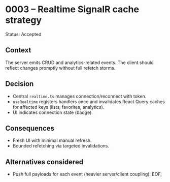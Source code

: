 # 0003 – Realtime SignalR cache strategy

Status: Accepted

## Context
The server emits CRUD and analytics-related events. The client should reflect changes promptly without full refetch storms.

## Decision
- Central `realtime.ts` manages connection/reconnect with token.
- `useRealtime` registers handlers once and invalidates React Query caches for affected keys (lists, favorites, analytics).
- UI indicates connection state (badge).

## Consequences
- Fresh UI with minimal manual refresh.
- Bounded refetching via targeted invalidations.

## Alternatives considered
- Push full payloads for each event (heavier server/client coupling).
EOF,
